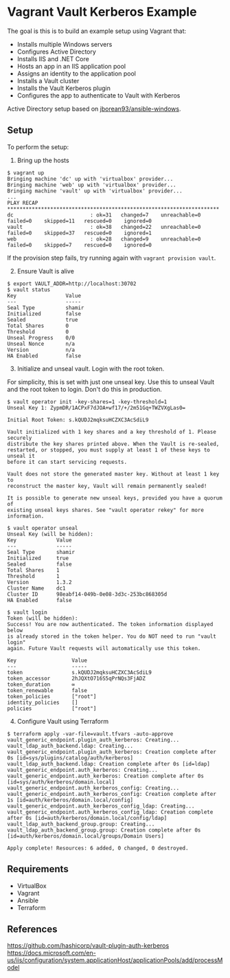 # Vagrant Vault Kerberos Example

The goal is this is to build an example setup using Vagrant that:

- Installs multiple Windows servers
- Configures Active Directory
- Installs IIS and .NET Core
- Hosts an app in an IIS application pool
- Assigns an identity to the application pool
- Installs a Vault cluster
- Installs the Vault Kerberos plugin
- Configures the app to authenticate to Vault with Kerberos

Active Directory setup based on [jborean93/ansible-windows](https://github.com/jborean93/ansible-windows).

## Setup

To perform the setup:

1) Bring up the hosts
```
$ vagrant up
Bringing machine 'dc' up with 'virtualbox' provider...
Bringing machine 'web' up with 'virtualbox' provider...
Bringing machine 'vault' up with 'virtualbox' provider...
...
PLAY RECAP *********************************************************************
dc                         : ok=31   changed=7    unreachable=0    failed=0    skipped=11   rescued=0    ignored=0   
vault                      : ok=38   changed=22   unreachable=0    failed=0    skipped=37   rescued=0    ignored=1   
web                        : ok=28   changed=9    unreachable=0    failed=0    skipped=7    rescued=0    ignored=0   

```

If the provision step fails, try running again with `vagrant provision vault`.

2) Ensure Vault is alive
```
$ export VAULT_ADDR=http://localhost:30702
$ vault status
Key                Value
---                -----
Seal Type          shamir
Initialized        false
Sealed             true
Total Shares       0
Threshold          0
Unseal Progress    0/0
Unseal Nonce       n/a
Version            n/a
HA Enabled         false
```

3) Initialize and unseal vault. Login with the root token.

For simplicity, this is set with just one unseal key. Use this to unseal Vault and the root token to login. Don't do this in production.

```
$ vault operator init -key-shares=1 -key-threshold=1
Unseal Key 1: ZypmDR/1ACPxF7dJOA+wf17/+/2m51Gq+TWZVXgLas0=

Initial Root Token: s.kQUDJ2mqksuHCZXC3AcSdiL9

Vault initialized with 1 key shares and a key threshold of 1. Please securely
distribute the key shares printed above. When the Vault is re-sealed,
restarted, or stopped, you must supply at least 1 of these keys to unseal it
before it can start servicing requests.

Vault does not store the generated master key. Without at least 1 key to
reconstruct the master key, Vault will remain permanently sealed!

It is possible to generate new unseal keys, provided you have a quorum of
existing unseal keys shares. See "vault operator rekey" for more information.
```
```
$ vault operator unseal
Unseal Key (will be hidden):
Key             Value
---             -----
Seal Type       shamir
Initialized     true
Sealed          false
Total Shares    1
Threshold       1
Version         1.3.2
Cluster Name    dc1
Cluster ID      98eabf14-049b-0e08-3d3c-253bc868305d
HA Enabled      false
```
```
$ vault login
Token (will be hidden):
Success! You are now authenticated. The token information displayed below
is already stored in the token helper. You do NOT need to run "vault login"
again. Future Vault requests will automatically use this token.

Key                  Value
---                  -----
token                s.kQUDJ2mqksuHCZXC3AcSdiL9
token_accessor       2hJQXtO716S5qPrNQs3FjADZ
token_duration       ∞
token_renewable      false
token_policies       ["root"]
identity_policies    []
policies             ["root"]
```

4) Configure Vault using Terraform
```
$ terraform apply -var-file=vault.tfvars -auto-approve
vault_generic_endpoint.plugin_auth_kerberos: Creating...
vault_ldap_auth_backend.ldap: Creating...
vault_generic_endpoint.plugin_auth_kerberos: Creation complete after 0s [id=sys/plugins/catalog/auth/kerberos]
vault_ldap_auth_backend.ldap: Creation complete after 0s [id=ldap]
vault_generic_endpoint.auth_kerberos: Creating...
vault_generic_endpoint.auth_kerberos: Creation complete after 0s [id=sys/auth/kerberos/domain.local]
vault_generic_endpoint.auth_kerberos_config: Creating...
vault_generic_endpoint.auth_kerberos_config: Creation complete after 1s [id=auth/kerberos/domain.local/config]
vault_generic_endpoint.auth_kerberos_config_ldap: Creating...
vault_generic_endpoint.auth_kerberos_config_ldap: Creation complete after 0s [id=auth/kerberos/domain.local/config/ldap]
vault_ldap_auth_backend_group.group: Creating...
vault_ldap_auth_backend_group.group: Creation complete after 0s [id=auth/kerberos/domain.local/groups/Domain Users]

Apply complete! Resources: 6 added, 0 changed, 0 destroyed.
```

## Requirements

- VirtualBox
- Vagrant
- Ansible
- Terraform

## References

https://github.com/hashicorp/vault-plugin-auth-kerberos
https://docs.microsoft.com/en-us/iis/configuration/system.applicationHost/applicationPools/add/processModel
